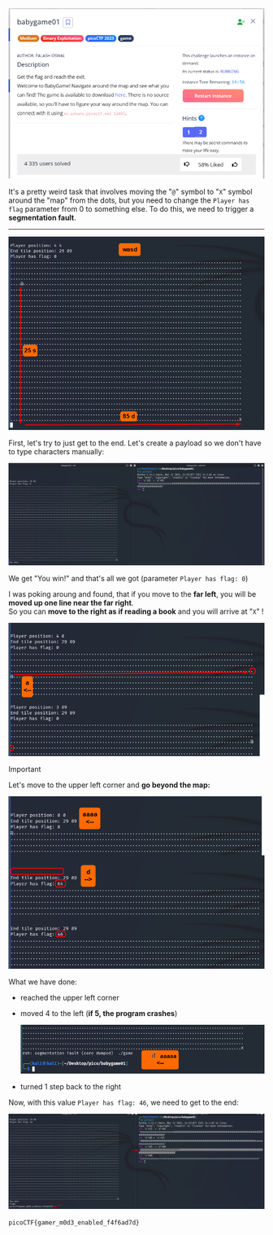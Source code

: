 ![Task desc](../assets/images/babygame01_image_1.png)


It's a pretty weird task that involves moving the "`@`" symbol to "`X`" symbol around the "map" from the dots, but you need to change the `Player has flag` parameter from 0 to something else. 
To do this, we need to trigger a **segmentation fault**.

---

![image_2](../assets/images/babygame01_image_2.png)

First, let's try to just get to the end. Let's create a payload so we don't have to type characters manually:


![image_3](../assets/images/babygame01_image_3.png)


We get "You win!" and that's all we got (parameter `Player has flag: 0`)

I was poking aroung and found, that if you move to the **far left**, you will be **moved up one line near the far right**.  
So you can **move to the right as if reading a book** and you will arrive at "`X`" !   

![image_4](../assets/images/babygame01_image_4.png)

> [!IMPORTANT]
> Let's move to the upper left corner and **go beyond the map:**    

![image_5](../assets/images/babygame01_image_5.png)

What we have done:

* reached the upper left corner
* moved 4 to the left (**if 5, the program crashes**)

  ![image_6](../assets/images/babygame01_image_6.png)

* turned 1 step back to the right

Now, with this value `Player has flag: 46`, we need to get to the end:


![image_7](../assets/images/babygame01_image_7.png)


`picoCTF{gamer_m0d3_enabled_f4f6ad7d}`
 
